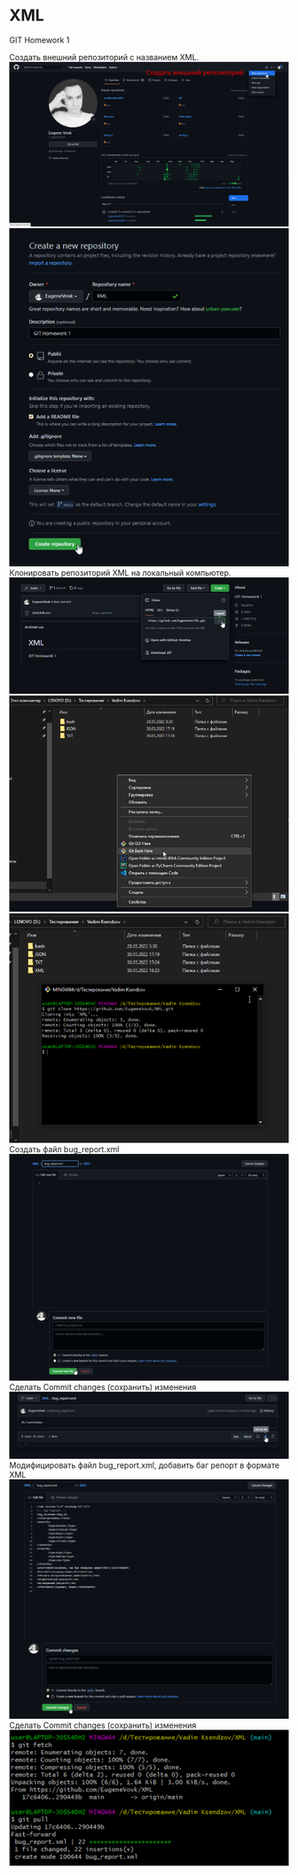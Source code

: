 # XML
GIT Homework 1

Создать внешний репозиторий c названием XML.
![Image alt](https://github.com/EugeneVovk/XML/raw/main/img-XML/1.png)
![Image alt](https://github.com/EugeneVovk/XML/raw/main/img-XML/2.png)
Клонировать репозиторий XML на локальный компьютер.
![Image alt](https://github.com/EugeneVovk/XML/raw/main/img-XML/3.png)
![Image alt](https://github.com/EugeneVovk/XML/raw/main/img-XML/4.png)
![Image alt](https://github.com/EugeneVovk/XML/raw/main/img-XML/5.png)
Создать файл bug_report.xml
![Image alt](https://github.com/EugeneVovk/XML/raw/main/img-XML/7.png)
Сделать Commit changes (сохранить) изменения
![Image alt](https://github.com/EugeneVovk/XML/raw/main/img-XML/8.png)
Модифицировать файл bug_report.xml, добавить баг репорт в формате XML
![Image alt](https://github.com/EugeneVovk/XML/raw/main/img-XML/9.png)
Сделать Commit changes (сохранить) изменения
![Image alt](https://github.com/EugeneVovk/XML/raw/main/img-XML/10.png)
